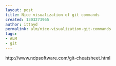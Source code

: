 ```yaml
---
layout: post
title: Nice visualization of git commands
created: 1303273965
author: ittayd
permalink: alm/nice-visualization-git-commands
tags:
- ALM
- git
---
```

<p>http://www.ndpsoftware.com/git-cheatsheet.html</p>
